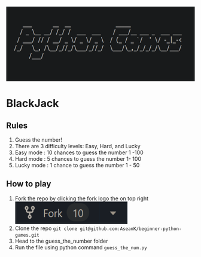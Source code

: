 <p align="center">
  <a href="https://github.com/AseanK/beginner-python-games" target="_blank">
    <img src="../../images/logo.png" width = "2560px" height = "200px">
  </a>
</p>


# BlackJack

## Rules
1. Guess the number!
2. There are 3 difficulty levels: Easy, Hard, and Lucky
3. Easy mode : 10 chances to guess the number 1 -100
4. Hard mode : 5 chances to guess the number 1- 100
5. Lucky mode : 1 chance to guess the number 1 - 50

## How to play
1. Fork the repo by clicking the fork logo the on top right <img src="../../images/fork.png" width="300" height="60">
2. Clone the repo `git clone git@github.com:AseanK/beginner-python-games.git`
3. Head to the guess_the_number folder
4. Run the file using python command `guess_the_num.py`

